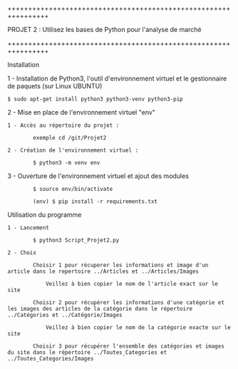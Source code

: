 ++++++++++++++++++++++++++++++++++++++++++++++++++++++++++++++++

PROJET 2 : Utilisez les bases de Python pour l'analyse de marché

++++++++++++++++++++++++++++++++++++++++++++++++++++++++++++++++

Installation

1 - Installation de Python3, l'outil d'environnement virtuel et le gestionnaire de paquets (sur Linux UBUNTU)
    
    $ sudo apt-get install python3 python3-venv python3-pip


2 - Mise en place de l'environnement virtuel "env"

    1 - Accès au répertoire du projet :
            
            exemple cd /git/Projet2

    2 - Création de l'environnement virtuel :
            
            $ python3 -m venv env

3 - Ouverture de l'environnement virtuel et ajout des modules

            $ source env/bin/activate
            
            (env) $ pip install -r requirements.txt
            

Utilisation du programme

    1 - Lancement

            $ python3 Script_Projet2.py
    
    2 - Choix

            Choisir 1 pour récuperer les informations et image d'un article dans le repertoire ../Articles et ../Articles/Images 
                
                Veillez à bien copier le nom de l'article exact sur le site

            Choisir 2 pour récupérer les informations d'une catégorie et les images des articles de la catégorie dans le répertoire ../Catégories et ../Catégorie/Images 

                Veillez à bien copier le nom de la catégorie exacte sur le site
        
            Choisir 3 pour récupérer l'ensemble des catégories et images du site dans le répertoire ../Toutes_Categories et ../Toutes_Categories/Images 


